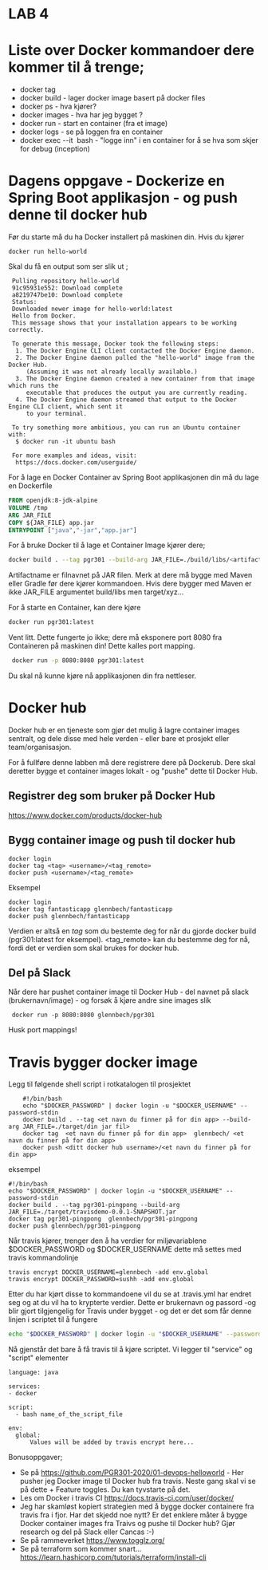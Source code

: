 # LAB 4

# Liste over Docker kommandoer dere kommer til å trenge; 

* docker tag 
* docker build - lager docker image basert på docker files
* docker ps - hva kjører? 
* docker images - hva har jeg bygget ? 
* docker run - start en container (fra et image)
* docker logs - se på loggen fra en container 
* docker exec --it <image> bash - "logge inn" i en container for å se hva som skjer for debug (inception) 

# Dagens oppgave - Dockerize en Spring Boot applikasjon - og push denne til docker hub

Før du starte må du ha Docker installert på maskinen din. Hvis du kjører

```docker run hello-world``` 

Skal du få en output som ser slik ut ; 

```Unable to find image hello-world:latest locally
 Pulling repository hello-world
 91c95931e552: Download complete
 a8219747be10: Download complete
 Status: 
 Downloaded newer image for hello-world:latest
 Hello from Docker.
 This message shows that your installation appears to be working correctly.

 To generate this message, Docker took the following steps:
  1. The Docker Engine CLI client contacted the Docker Engine daemon.
  2. The Docker Engine daemon pulled the "hello-world" image from the Docker Hub.
     (Assuming it was not already locally available.)
  3. The Docker Engine daemon created a new container from that image which runs the
     executable that produces the output you are currently reading.
  4. The Docker Engine daemon streamed that output to the Docker Engine CLI client, which sent it
     to your terminal.

 To try something more ambitious, you can run an Ubuntu container with:
  $ docker run -it ubuntu bash

 For more examples and ideas, visit:
  https://docs.docker.com/userguide/

```
For å lage en Docker Container av Spring Boot applikasjonen din må du lage en Dockerfile

```dockerfile
FROM openjdk:8-jdk-alpine
VOLUME /tmp
ARG JAR_FILE
COPY ${JAR_FILE} app.jar
ENTRYPOINT ["java","-jar","app.jar"]

```

For å bruke Docker til å lage et Container Image kjører dere; 
```sh
docker build . --tag pgr301 --build-arg JAR_FILE=./build/libs/<artifactname>
```
Artifactname er filnavnet på JAR filen. 
Merk at dere må bygge med Maven eller Gradle før dere kjører kommandoen. Hvis dere bygger med Maven er ikke JAR_FILE
argumentet build/libs men target/xyz... 


For å starte en Container, kan dere kjøre 

```sh
docker run pgr301:latest
```

Vent litt. Dette fungerte jo ikke; dere må eksponere port 8080 fra Containeren på maskinen din! Dette kalles port mapping. 

```bash
 docker run -p 8080:8080 pgr301:latest
 ```

Du skal nå kunne kjøre nå applikasjonen din fra nettleser. 

# Docker hub
 
Docker hub er en tjeneste som gjør det mulig å lagre container images sentralt, og dele disse med hele verden - eller bare et prosjekt eller team/organisasjon. 

For å fullføre denne labben må dere registrere dere på Dockerub. Dere skal deretter bygge et container images lokalt - og "pushe" dette til Docker Hub.

## Registrer deg som bruker på Docker Hub

https://www.docker.com/products/docker-hub

## Bygg container image og push til docker hub

```
docker login
docker tag <tag> <username>/<tag_remote>
docker push <username>/<tag_remote>
```

Eksempel

```
docker login
docker tag fantasticapp glennbech/fantasticapp
docker push glennbech/fantasticapp
```

Verdien <tag> er altså en *tag* som du bestemte deg for når du gjorde docker build (pgr301:latest for eksempel). <tag_remote> kan du bestemme deg for nå, fordi det er verdien som skal brukes for docker hub. 

## Del på Slack

Når dere har pushet container image til Docker Hub - del navnet på slack (brukernavn/image) - og forsøk å kjøre andre sine images slik 

```
 docker run -p 8080:8080 glennbech/pgr301
```
Husk port mappings!


# Travis bygger docker image 

Legg til følgende shell script i rotkatalogen til prosjektet 

```
    #!/bin/bash
    echo "$DOCKER_PASSWORD" | docker login -u "$DOCKER_USERNAME" --password-stdin
    docker build . --tag <et navn du finner på for din app> --build-arg JAR_FILE=./target/din jar fil>
    docker tag  <et navn du finner på for din app>  glennbech/ <et navn du finner på for din app>
    docker push <ditt docker hub username>/<et navn du finner på for din app>
```

eksempel

```
#!/bin/bash
echo "$DOCKER_PASSWORD" | docker login -u "$DOCKER_USERNAME" --password-stdin
docker build . --tag pgr301-pingpong --build-arg JAR_FILE=./target/travisdemo-0.0.1-SNAPSHOT.jar
docker tag pgr301-pingpong  glennbech/pgr301-pingpong
docker push glennbech/pgr301-pingpong
```


Når travis kjører, trenger den å ha verdier for miljøvariablene $DOCKER_PASSWORD og $DOCKER_USERNAME
dette må settes med travis kommandolinje 

```
travis encrypt DOCKER_USERNAME=glennbech -add env.global
travis encrypt DOCKER_PASSWORD=sushh -add env.global
```

Etter du har kjørt disse to kommandoene vil du se at .travis.yml har endret seg og at du vil ha to krypterte verdier.
Dette er brukernavn og passord -og blir gjort tilgjengelig for Travis under bygget - og det er det som får 
denne linjen i scriptet til å fungere

``` bash 
echo "$DOCKER_PASSWORD" | docker login -u "$DOCKER_USERNAME" --password-stdin
```

Nå gjenstår det bare å få travis til å kjøre scriptet. Vi legger til "service" og "script" elementer

```
language: java

services:
- docker

script:
  - bash name_of_the_script_file

env:
  global:
      Values will be added by travis encrypt here...
```


Bonusoppgaver; 

- Se på https://github.com/PGR301-2020/01-devops-helloworld - Her pusher jeg Docker image til Docker hub fra travis. 
Neste gang skal vi se på dette + Feature toggles. Du kan tyvstarte på det.
- Les om Docker i travis CI https://docs.travis-ci.com/user/docker/ 
- Jeg har skamløst kopiert strategien med å bygge docker containere fra travis fra  i fjor. Har det skjedd noe nytt? Er  det enklere måter å bygge Docker container images fra Traivs og pushe til Docker hub? Gjør research og del på Slack eller Cancas :-)
- Se på rammeverket https://www.togglz.org/
- Se på terraform som kommer snart...  https://learn.hashicorp.com/tutorials/terraform/install-cli
